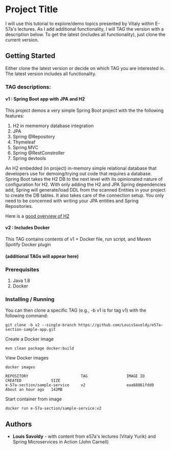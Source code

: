 # Project Title

I will use this tutorial to explore/demo topics presented by Vitaly within E-57a's lectures.  As I add additional functionality, I will TAG the version with a description below.  To get the latest (includes all functionality), just clone the current version.

## Getting Started

Either clone the latest version or decide on which TAG you are interested in.  The latest version includes all functionality.

### TAG descriptions:
#### v1 : Spring Boot app with JPA and H2
This  project demos a very simple Spring Boot project with the the following features:
1. H2 in mememory database integration
2. JPA
3. Spring @Repository
3. Thymeleaf
4. Spring MVC
5. Spring @RestConstroller
6. Spring devtools

An H2 embedded (in project) in-memory simple relational database that developers use for demoing/trying out code that requires a database.  Spring Boot takes the H2 DB to the next level with its opinionated nature of configuration for H2.  With only adding the H2 and JPA Spring dependencies add,  Spring will generate/load DDL from the scanned Entities in your project to create the DB tables.  It also takes care of the connection setup.  You only need to be concerned with writing your JPA entities and Spring Repositories.

Here is a [good overview of H2](http://www.springboottutorial.com/spring-boot-and-h2-in-memory-database)

#### v2 : Includes Docker
This TAG contains contents of v1 + Docker file, run script, and Maven Spotify Docker plugin

#### (additional TAGs will appear here)

### Prerequisites

1. Java 1.8
2. Docker

### Installing / Running

You can then clone a specific TAG (e.g., -b v1 is for tag v1) with the following command:
```
git clone -b v2 --single-branch https://github.com/LouisSavoldy/e57a-section-sample-app.git
```

Create a Docker image
```
mvn clean package docker:build
```

View Docker images
```
docker images

REPOSITORY                       TAG                 IMAGE ID            CREATED             SIZE
e-57a-section/sample-service     v2                  eaa68861fdd0        About an hour ago   142MB
```

Start container from image
```
docker run e-57a-section/sample-service:v2
```

## Authors

* **Louis Savoldy** - with content from e57a's lectures (Vitaly Yurik) and Spring Microservices in Action (John Carnell)
